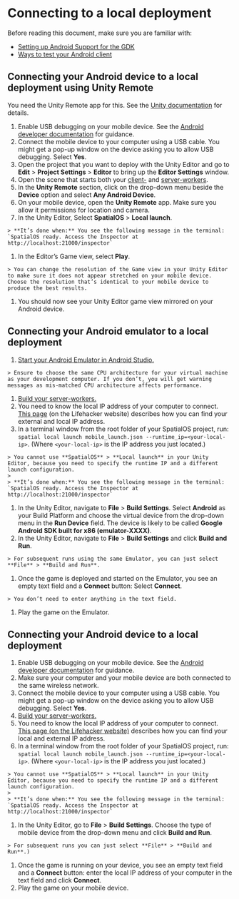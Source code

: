 [//]: # (TODO - get rid of mobile_launch.json mention and explain it differently)

# Connecting to a local deployment

Before reading this document, make sure you are familiar with:

  * [Setting up Android Support for the GDK]({{urlRoot}}/content/mobile/android/setup)
  * [Ways to test your Android client]({{urlRoot}}/content/mobile/android/ways-to-test)

## Connecting your Android device to a local deployment using Unity Remote
You need the Unity Remote app for this. See the [Unity documentation](https://docs.unity3d.com/Manual/UnityRemote5.html) for details.

  1. Enable USB debugging on your mobile device. See the [Android developer documentation](https://developer.android.com/studio/debug/dev-options#enable) for guidance.
  1. Connect the mobile device to your computer using a USB cable. You might get a pop-up window on the device asking you to allow USB debugging. Select **Yes**.
  1. Open the project that you want to deploy with the Unity Editor and go to **Edit** > **Project Settings** > **Editor** to bring up the **Editor Settings** window.
  1. Open the scene that starts both your [client-]({{urlRoot}}/content/glossary#client-worker) and [server-workers]({{urlRoot}}/content/glossary#server-worker).
  1. In the **Unity Remote** section, click on the drop-down menu beside the **Device** option and select **Any Android Device**.
  1. On your mobile device, open the **Unity Remote** app. Make sure you allow it permissions for location and camera.
  1. In the Unity Editor, Select **SpatialOS** > **Local launch**.

    > **It’s done when:** You see the following message in the terminal: `SpatialOS ready. Access the Inspector at http://localhost:21000/inspector`

  1. In the Editor’s Game view, select **Play**.

    > You can change the resolution of the Game view in your Unity Editor to make sure it does not appear stretched on your mobile device. Choose the resolution that’s identical to your mobile device to produce the best results.

  1. You should now see your Unity Editor game view mirrored on your Android device.

## Connecting your Android emulator to a local deployment

  1. [Start your Android Emulator in Android Studio.](https://developer.android.com/studio/run/managing-avds)

    > Ensure to choose the same CPU architecture for your virtual machine as your development computer. If you don’t, you will get warning messages as mis-matched CPU architecture affects performance.

  1. [Build your server-workers.]({{urlRoot}}/content/build)
  1. You need to know the local IP address of your computer to connect. [This page](https://lifehacker.com/5833108/how-to-find-your-local-and-external-ip-address) (on the Lifehacker website)  describes how you can find your external and local IP address.
  1. In a terminal window from the root folder of your SpatialOS project,  run: `spatial local launch mobile_launch.json --runtime_ip=<your-local-ip>`.  (Where `<your-local-ip>` is the IP address you just located.)

    > You cannot use **SpatialOS** > **Local launch** in your Unity Editor, because you need to specify the runtime IP and a different launch configuration.
    >
    > **It’s done when:** You see the following message in the terminal: `SpatialOS ready. Access the Inspector at http://localhost:21000/inspector`

  1. In the Unity Editor, navigate to **File** > **Build Settings**. Select **Android** as your Build Platform and choose the virtual device from the drop-down menu in the **Run Device** field. The device is likely to be called **Google Android SDK built for x86 (emulator-XXXX)**.
  1. In the Unity Editor, navigate to **File** > **Build Settings** and click **Build and Run**.

    > For subsequent runs using the same Emulator, you can just select **File** > **Build and Run**.

  1. Once the game is deployed and started on the Emulator, you see an empty text field and a **Connect** button: Select **Connect**.

    > You don’t need to enter anything in the text field.

  1. Play the game on the Emulator.

## Connecting your Android device to a local deployment

  1. Enable USB debugging on your mobile device. See the [Android developer documentation](https://developer.android.com/studio/debug/dev-options#enable) for guidance.
  1. Make sure your computer and your mobile device are both connected to the same wireless network.
  1. Connect the mobile device to your computer using a USB cable. You might get a pop-up window on the device asking you to allow USB debugging. Select **Yes**.
  1. [Build your server-workers.]({{urlRoot}}/content/build)
  1. You need to know the local IP address of your computer to connect. [This page (on the Lifehacker website)](https://lifehacker.com/5833108/how-to-find-your-local-and-external-ip-address) describes how you can find your local and external IP address.
  1. In a terminal window from the root folder of your SpatialOS project,  run: `spatial local launch mobile_launch.json --runtime_ip=<your-local-ip>`. (Where `<your-local-ip>` is the IP address you just located.)

    > You cannot use **SpatialOS** > **Local launch** in your Unity Editor, because you need to specify the runtime IP and a different launch configuration.
    >
    > **It’s done when:** You see the following message in the terminal: `SpatialOS ready. Access the Inspector at http://localhost:21000/inspector`

  1. In the Unity Editor, go to **File** > **Build Settings**. Choose the type of mobile device from the drop-down menu and click **Build and Run**.

    > For subsequent runs you can just select **File** > **Build and Run**.)

  1. Once the game is running on your device, you see an empty text field and a **Connect** button: enter the local IP address of your computer in the text field and click **Connect**.
  1. Play the game on your mobile device.
